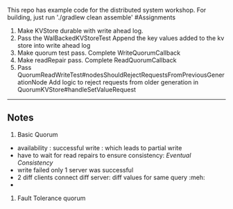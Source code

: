 This repo has example code for the distributed system workshop.
For building, just run './gradlew clean assemble'
#Assignments
1. Make KVStore durable with write ahead log.
2. Pass the WalBackedKVStoreTest
   Append the key values added to the kv store into write ahead log
2. Make quorum test pass. Complete WriteQuorumCallback
3. Make readRepair pass. Complete ReadQuorumCallback
3. Pass QuorumReadWriteTest#nodesShouldRejectRequestsFromPreviousGenerationNode
   Add logic to reject requests from older generation in QuorumKVStore#handleSetValueRequest


---
## Notes
1. Basic Quorum
- availability : successful write : which leads to partial write
- have to wait for read repairs to ensure consistency: *Eventual Consistency*
- write failed only 1 server was successful
- 2 diff clients connect diff server: diff values for same query :meh:
- 

1. Fault Tolerance quorum
